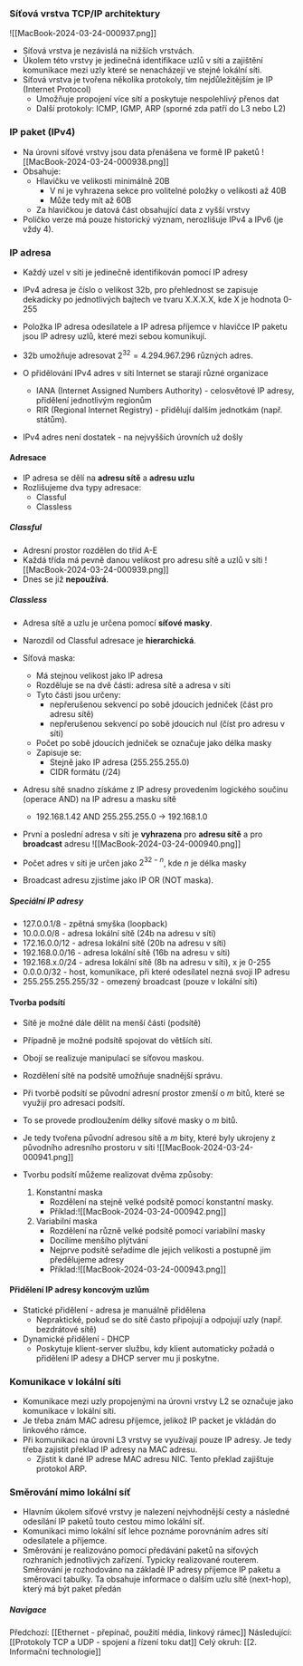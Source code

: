 ### Síťová vrstva TCP/IP architektury
![[MacBook-2024-03-24-000937.png]]
- Síťová vrstva je nezávislá na nižších vrstvách.
- Úkolem této vrstvy je jedinečná identifikace uzlů v síti a zajištění komunikace mezi uzly které se nenacházejí ve stejné lokální síti.
- Síťová vrstva je tvořena několika protokoly, tím nejdůležitějším je IP (Internet Protocol)
	- Umožňuje propojení více sítí a poskytuje nespolehlivý přenos dat
	- Další protokoly: ICMP, IGMP, ARP (sporné zda patří do L3 nebo L2)

### IP paket (IPv4)
- Na úrovni síťové vrstvy jsou data přenášena ve formě IP paketů
![[MacBook-2024-03-24-000938.png]]
- Obsahuje:
	- Hlavičku ve velikosti minimálně 20B
		- V ní je vyhrazena sekce pro volitelné položky o velikosti až 40B
		- Může tedy mít až 60B
	- Za hlavičkou je datová část obsahující data z vyšší vrstvy
- Políčko verze má pouze historický význam, nerozlišuje IPv4 a IPv6 (je vždy 4).

### IP adresa
- Každý uzel v síti je jedinečně identifikován pomocí IP adresy
- IPv4 adresa je číslo o velikost 32b, pro přehlednost se zapisuje dekadicky po jednotlivých bajtech ve tvaru X.X.X.X, kde X je hodnota 0-255
- Položka IP adresa odesílatele a IP adresa příjemce v hlavičce IP paketu jsou IP adresy uzlů, které mezi sebou komunikují.

- 32b umožňuje adresovat $2^{32} = 4.294.967.296$ různých adres.

- O přidělování IPv4 adres v síti Internet se starají různé organizace
	- IANA (Internet Assigned Numbers Authority) - celosvětové IP adresy, přidělení jednotlivým regionům
	- RIR (Regional Internet Registry) - přidělují dalším jednotkám (např. státům).
- IPv4 adres není dostatek - na nejvyšších úrovních už došly

#### Adresace
- IP adresa se dělí na **adresu sítě** a **adresu uzlu**
- Rozlišujeme dva typy adresace:
	- Classful
	- Classless

##### Classful
- Adresní prostor rozdělen do tříd A-E
- Každá třída má pevně danou velikost pro adresu sítě a uzlů v síti
  ![[MacBook-2024-03-24-000939.png]]
- Dnes se již **nepoužívá**.

##### Classless
- Adresa sítě a uzlu je určena pomocí **síťové masky**.
- Narozdíl od Classful adresace je **hierarchická**.

- Síťová maska:
	- Má stejnou velikost jako IP adresa 
	- Rozděluje se na dvě části: adresa sítě a adresa v síti
	- Tyto části jsou určeny: 
		- nepřerušenou sekvencí po sobě jdoucích jedniček (část pro adresu sítě)
		- nepřerušenou sekvencí po sobě jdoucích nul (číst pro adresu v síti)
	- Počet po sobě jdoucích jedniček se označuje jako délka masky
	- Zapisuje se:
		- Stejně jako IP adresa (255.255.255.0)
		- CIDR formátu (/24)

- Adresu sítě snadno získáme z IP adresy provedením logického součinu (operace AND) na IP adresu a masku sítě
	- 192.168.1.42 AND 255.255.255.0 $\rightarrow$ 192.168.1.0

- První a poslední adresa v síti je **vyhrazena** pro **adresu sítě** a pro **broadcast** adresu
![[MacBook-2024-03-24-000940.png]]

- Počet adres v síti je určen jako $2^{32-n}$, kde $n$ je délka masky
- Broadcast adresu zjistíme jako IP OR (NOT maska).

##### Speciální IP adresy
- 127.0.0.1/8 - zpětná smyška (loopback)
- 10.0.0.0/8 - adresa lokální sítě (24b na adresu v síti)
- 172.16.0.0/12 - adresa lokální sítě (20b na adresu v síti)
- 192.168.0.0/16 - adresa lokální sítě (16b na adresu v síti)
- 192.168.x.0/24 - adresa lokální sítě (8b na adresu v síti), x je 0-255
- 0.0.0.0/32 - host, komunikace, při které odesílatel nezná svoji IP adresu
- 255.255.255.255/32 - omezený broadcast (pouze v lokální síti)

#### Tvorba podsítí
- Sítě je možné dále dělit na menší části (podsítě)
- Případně je možné podsítě spojovat do větších sítí.
- Obojí se realizuje manipulací se síťovou maskou.

- Rozdělení sítě na podsítě umožňuje snadnější správu.
- Při tvorbě podsítí se původní adresní prostor zmenší o $m$ bitů, které se využijí pro adresaci podsítí.
- To se provede prodloužením délky síťové masky o $m$ bitů.
- Je tedy tvořena původní adresou sítě a $m$ bity, které byly ukrojeny z původního adresního prostoru v síti
![[MacBook-2024-03-24-000941.png]]

- Tvorbu podsítí můžeme realizovat dvěma způsoby:
	1. Konstantní maska
		- Rozdělení na stejně velké podsítě pomocí konstantní masky.
		- Příklad:![[MacBook-2024-03-24-000942.png]]
	2. Variabilní maska
		- Rozdělení na různě velké podsítě pomocí variabilní masky
		- Docílíme menšího plýtvání
		- Nejprve podsítě seřadíme dle jejich velikosti a postupně jim předělujeme adresy
		- Příklad:![[MacBook-2024-03-24-000943.png]]

#### Přidělení IP adresy koncovým uzlům
- Statické přidělení - adresa je manuálně přidělena
	- Nepraktické, pokud se do sítě často připojují a odpojují uzly (např. bezdrátové sítě)
- Dynamické přidělení - DHCP
	- Poskytuje klient-server službu, kdy klient automaticky požadá o přidělení IP adesy a DHCP server mu ji poskytne.

### Komunikace v lokální síti
- Komunikace mezi uzly propojenými na úrovni vrstvy L2 se označuje jako komunikace v lokální síti.
- Je třeba znám MAC adresu příjemce, jelikož IP packet je vkládán do linkového rámce.
- Při komunikaci na úrovni L3 vrstvy se využívají pouze IP adresy. Je tedy třeba zajistit překlad IP adresy na MAC adresu.
	- Zjistit k dané IP adrese MAC adresu NIC. Tento překlad zajištuje protokol ARP.

### Směrování mimo lokální síť
- Hlavním úkolem síťové vrstvy je nalezení nejvhodnější cesty a následné odesílání IP paketů touto cestou mimo lokální síť.
- Komunikaci mimo lokální síť lehce poznáme porovnáním adres sítí odesílatele a příjemce.
- Směrování je realizováno pomocí předávání paketů na síťových rozhraních jednotlivých zařízení. Typicky realizované routerem. Směrování je rozhodováno na základě IP adresy příjemce IP paketu a směrovací tabulky. Ta obsahuje informace o dalším uzlu sítě (next-hop), který má být paket předán

##### Navigace
Předchozí:  [[Ethernet - přepínač, použití média, linkový rámec]]
Následující: [[Protokoly TCP a UDP - spojení a řízení toku dat]]
Celý okruh: [[2. Informační technologie]]